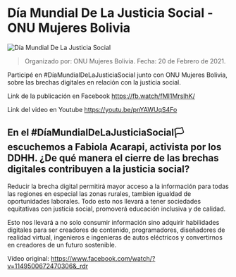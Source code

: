 # Día Mundial De La Justicia Social - ONU Mujeres Bolivia

![Día Mundial De La Justicia Social](https://noticias-pe.laiglesiadejesucristo.org/media/960x540/DM-Justicia-Social.jpg)

> Organizado por: ONU Mujeres Bolivia.
> Fecha: 20 de Febrero de 2021.

Participé en  #DíaMundialDeLaJusticiaSocial junto con ONU Mujeres Bolivia, sobre las brechas digitales en relación con la justicia social.

Link  de la publicación en Facebook https://fb.watch/fMI1MrsIhK/

Link del video en Youtube https://youtu.be/pnYAWUqS4Fo

## En el #DíaMundialDeLaJusticiaSocial🏳️ escuchemos a Fabiola Acarapi, activista por los DDHH. ¿De qué manera el cierre de las brechas digitales contribuyen a la justicia social?

Reducir la brecha digital permitirá mayor acceso a la información para todas las regiones en especial las zonas rurales, tambien igualdad de oportunidades laborales. Todo esto nos llevará a tener sociedades equitativas con justicia social, promoverá educación inclusiva y de calidad.

Esto nos llevará a no solo consumir información sino adquirir habilidades digitales para ser creadores de contenido, programadores, diseñadores de realidad virtual, ingenieros e ingenieras de autos eléctricos y convertirnos en creadores de un futuro sostenible.

Vídeo original: https://www.facebook.com/watch/?v=1149500672470306&_rdr